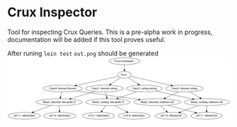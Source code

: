 # Crux Inspector

Tool for inspecting Crux Queries. This is a pre-alpha work in
progress, documentation will be added if this tool proves useful.

After runing `lein test` `out.png` should be generated
![output](out.png)
